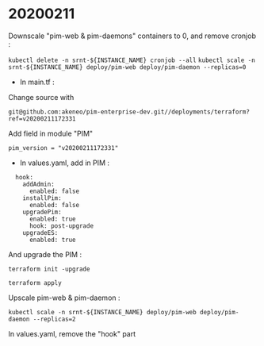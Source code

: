 # 20200211

Downscale "pim-web & pim-daemons" containers to 0, and remove cronjob :

`kubectl delete -n srnt-${INSTANCE_NAME} cronjob --all`
`kubectl scale -n srnt-${INSTANCE_NAME} deploy/pim-web deploy/pim-daemon --replicas=0`

- In main.tf :

Change source with 

`git@github.com:akeneo/pim-enterprise-dev.git//deployments/terraform?ref=v20200211172331`

Add field in module "PIM"

`pim_version = "v20200211172331"`

- In values.yaml, add in PIM :
```
  hook:
    addAdmin:
      enabled: false
    installPim:
      enabled: false
    upgradePim:
      enabled: true
      hook: post-upgrade
    upgradeES:
      enabled: true
```

And upgrade the PIM :

`terraform init -upgrade`

`terraform apply`

Upscale pim-web & pim-daemon :

`kubectl scale -n srnt-${INSTANCE_NAME} deploy/pim-web deploy/pim-daemon --replicas=2`

In values.yaml, remove the "hook" part


